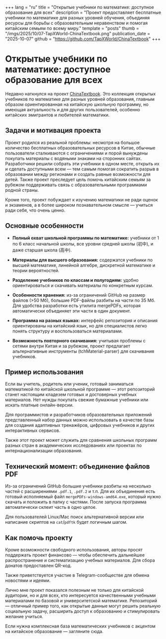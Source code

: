 +++
lang = "ru"
title = "Открытые учебники по математике: доступное образование для всех"
description = "Проект предоставляет бесплатные учебники по математике для разных уровней обучения, объединяя ресурсы для борьбы с образовательным неравенством и помогая китайским семьям по всему миру."
template = "posts"
thumb = "/imgs/2025/10/07-TapXWorld-ChinaTextbook.png"
publication_date = "2025-10-07"
github = "https://github.com/TapXWorld/ChinaTextbook"
+++

# Открытые учебники по математике: доступное образование для всех

Недавно наткнулся на проект [ChinaTextbook](https://github.com/TapXWorld/ChinaTextbook). Это коллекция открытых учебников по математике для разных уровней образования, главным образом ориентированная на китайскую школьную программу, но имеющая актуальность и для других пользователей, особенно китайских эмигрантов и любителей математики.

## Задачи и мотивация проекта

Проект родился из реальной проблемы: несмотря на большое количество бесплатных образовательных ресурсов в Китае, обычные пользователи сталкиваются с ограничениями и порой вынуждены покупать материалы с водяными знаками на сторонних сайтах. Разработчики решили собрать эти учебники в одном месте, открыть их и сделать доступными всем — тем самым помогая сократить разрыв в образовании между регионами и создать равные возможности для детей. Также проект преследует цель помочь китайским семьям за рубежом поддерживать связь с образовательными программами родной страны.

Кроме того, проект побуждает к изучению математики не ради оценок и экзаменов, а в более широком познавательном смысле — учиться ради себя, что очень ценно.

## Основные особенности

- **Полный охват школьной программы по математике:** учебники от 1 по 6 класс начальной школы, все уровни средней школы (初中), и даже старшая школа (高中).
  
- **Материалы для высшего образования:** содержатся учебники по высшей математике, линейной алгебре, дискретной математике и теории вероятностей.

- **Разделение учебников по классам и полугодиям:** удобно ориентироваться и скачивать материалы по конкретным курсам.

- **Особенности хранения:** из-за ограничений GitHub на размер файлов (>50 Мб), большие PDF-файлы разбиты на части по 35 Мб. Для удобства разработки есть утилита mergePDFs, которая автоматически объединяет эти части в один документ.

- **Программа на разных языках:** интерфейс репозитория и описания ориентированы на китайский язык, но для специалистов легко понять структуру и воспользоваться материалами.

- **Возможность повторного скачивания:** учитывая проблемы с сетями внутри Китая и за рубежом, проект предлагает альтернативные инструменты (tchMaterial-parser) для скачивания учебников.

## Пример использования

Если вы учитель, родитель или ученик, готовый заниматься математикой по китайской школьной программе — этот репозиторий станет настоящим кладезем готовых и достоверных учебных материалов. Нет нужды покупать свежие бумажные учебники или искать платные онлайн-версии.

Для программистов и разработчиков образовательных приложений представленный набор данных можно использовать в качестве базы для создания адаптивных тренажёров, цифровых учебников и других интерактивных сервисов.

Также этот проект может служить для сравнения школьных программ разных стран в академических исследованиях или проектах по интернационализации образования.

## Технический момент: объединение файлов PDF

Из-за ограничений GitHub большие учебники разбиты на несколько частей с расширениями `.pdf.1`, `.pdf.2` и т.п. Для их объединения есть готовый исполняемый файл `mergePDFs-windows-amd64.exe`, который нужно скачать и положить в папку с частями. После запуска программа автоматически склеит часть в одно целое.

Для пользователей Linux/Mac поиск альтернативной версии или написание скриптов на `cat`/`pdftk` будет логичным шагом.

## Как помочь проекту

Кроме возможности свободного использования, авторы просят поддержать проект финансово — чтобы обеспечить дальнейшее распространение и систематизацию учебных материалов. Для сбора донатов предоставлен QR-код.

Также приветствуется участие в Telegram-сообществе для обмена новостями и идеями.

Лично мне проект показался полезным не только для китайской аудитории, но и для всех, кто интересуется качественными учебными материалами по базовой и университетской математике. Репозиторий — отличный пример того, как открытые данные могут решить реальную социальную задачу, расширить доступ к образованию и стимулировать желание учиться.

Если нужна комплексная база математических учебников с акцентом на китайское образование — загляните сюда.